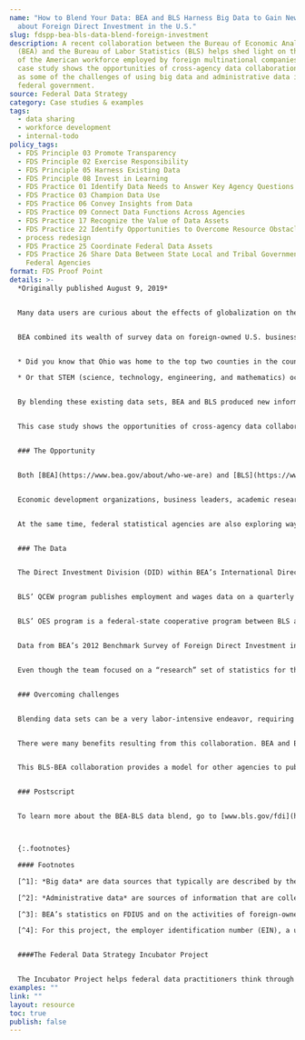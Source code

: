 ```yaml
---
name: "How to Blend Your Data: BEA and BLS Harness Big Data to Gain New Insights
  about Foreign Direct Investment in the U.S."
slug: fdspp-bea-bls-data-blend-foreign-investment
description: A recent collaboration between the Bureau of Economic Analysis
  (BEA) and the Bureau of Labor Statistics (BLS) helps shed light on the segment
  of the American workforce employed by foreign multinational companies. This
  case study shows the opportunities of cross-agency data collaboration, as well
  as some of the challenges of using big data and administrative data in the
  federal government.
source: Federal Data Strategy
category: Case studies & examples
tags:
  - data sharing
  - workforce development
  - internal-todo
policy_tags:
  - FDS Principle 03 Promote Transparency
  - FDS Principle 02 Exercise Responsibility
  - FDS Principle 05 Harness Existing Data
  - FDS Principle 08 Invest in Learning
  - FDS Practice 01 Identify Data Needs to Answer Key Agency Questions
  - FDS Practice 03 Champion Data Use
  - FDS Practice 06 Convey Insights from Data
  - FDS Practice 09 Connect Data Functions Across Agencies
  - FDS Practice 17 Recognize the Value of Data Assets
  - FDS Practice 22 Identify Opportunities to Overcome Resource Obstacles
  - process redesign
  - FDS Practice 25 Coordinate Federal Data Assets
  - FDS Practice 26 Share Data Between State Local and Tribal Governments and
    Federal Agencies
format: FDS Proof Point
details: >-
  *Originally published August 9, 2019*


  Many data users are curious about the effects of globalization on the U.S. economy. A recent collaboration between the Bureau of Economic Analysis (BEA) and the Bureau of Labor Statistics (BLS) helps shed light on the segment of the American workforce employed by foreign multinational companies.


  BEA combined its wealth of survey data on foreign-owned U.S. businesses with the BLS Quarterly Census of Employment and Wages (QCEW) and Occupational Employment Statistics (OES) to uncover new insights on employment, wages, and occupations for foreign-owned companies in 2012:


  * Did you know that Ohio was home to the top two counties in the country in terms of employment attributed to foreign-owned companies? Foreign-owned companies employed 40 percent of workers in Union County and 34 percent in Logan County.

  * Or that STEM (science, technology, engineering, and mathematics) occupations make up nearly 13 percent of employment in foreign-owned companies, compared with 6 percent in domestically-owned companies?


  By blending these existing data sets, BEA and BLS produced new information at the national, state, and local areas, as well as additional industry-level detail, without increasing public burden.


  This case study shows the opportunities of cross-agency data collaboration, as well as some of the challenges of using big data and administrative data in the federal government.


  ### The Opportunity


  Both [BEA](https://www.bea.gov/about/who-we-are) and [BLS](https://www.bls.gov/bls/infohome.htm) strive to produce data that are accurate, objective, timely, and relevant. These data are used by the private sector to drive important business decisions and by federal, state, and local governments to craft policy and regulations. 


  Economic development organizations, business leaders, academic researchers, and foreign investors regularly seek data on foreign direct investment that offers granular detail. As part of its regular publication process, BEA produces national and state level data that provide valuable information, but often these data users are interested in getting information for “their” specific areas, down to the county, city, or metropolitan statistical area (MSA). 


  At the same time, federal statistical agencies are also exploring ways to use *big data*[^1] and *administrative data*[^2] to produce or enhance statistics without increasing burden on the public, which would occur through more survey-based data collection. Therefore, BEA and BLS recognized this collaboration as an opportunity to use blended data to provide the additional granular information their users wanted.


  ### The Data


  The Direct Investment Division (DID) within BEA’s International Directorate collects data and publishes statistics on the activities— that is, financial and operating data— of foreign-owned U.S. businesses.  These data are collected on annual surveys of U.S. companies with foreign owners. Currently, official U.S. statistics on foreign direct investment in the United States (FDIUS)[^3] and on the activities of these foreign-owned U.S. businesses are mainly available at the national level, with a few data items available at the state level. 


  BLS’ QCEW program publishes employment and wages data on a quarterly basis that is reported by employers covering more than 95 percent of U.S. jobs, available at the county, MSA, state, and national levels by industry. These data are the product of a federal-state cooperative program in which State Workforce Agencies (SWAs) provide BLS with administrative data on the employment and wages of workers covered by unemployment insurance legislation.


  BLS’ OES program is a federal-state cooperative program between BLS and SWAs to collect data on nonfarm wage and salary workers in over 800 occupations. The OES surveys establishments selected from a list maintained by SWAs for unemployment insurance purposes.


  Data from BEA’s 2012 Benchmark Survey of Foreign Direct Investment in the United States were used to identify establishments in the QCEW that were part of foreign-owned companies. These same establishments were then identified in the OES survey data for the 2011-2013 period. Special [adjustments](https://www.bls.gov/fdi/technical-notes/home.htm) were made to the OES methodology to estimate employment and wages by occupation for establishments with foreign ownership.


  Even though the team focused on a “research” set of statistics for the calendar year 2012, data users are interested in an ongoing data set with data for more recent years. Both agencies are exploring the possibility of producing a similar dataset for a more recent period.


  ### Overcoming challenges


  Blending data sets can be a very labor-intensive endeavor, requiring a big upfront investment of time and resources to work on the initial data link and to fulfill legal and privacy requirements. To ensure data protection and security, BEA and BLS staff created a new inter-agency agreement for data sharing. To facilitate the linking, the team recommends developing procedures that allow for the secure access of confidential data “on-site” at participating agencies. Also, while the use of common identifiers available in both data sets facilitated the link by allowing for an initial automated match[^4], manual review and validation efforts may be necessary and should be factored into the production timeline. Still, although laying the groundwork for linking the data might seem daunting, once the initial link is completed, subsequent links may be less time- and labor-intensive, allowing more frequent linkages.


  There were many benefits resulting from this collaboration. BEA and BLS combined already existing information to create a new data set that satisfied the needs of their data users, allowing the agencies to further their missions without the more substantial resource investment traditionally needed to produce new data products. No additional data collection efforts were necessary, and therefore public burden was not increased. In addition, information relating enterprises to establishments – a byproduct of the link – will be useful for other linking projects, while blending with administrative data allows for the improvement and validation of survey data. 


  This BLS-BEA collaboration provides a model for other agencies to publish linked or blended data to satisfy user demands for expanded data products, illustrating the necessary resource investments for such projects, as well as their payoff.


  ### Postscript


  To learn more about the BEA-BLS data blend, go to [www.bls.gov/fdi](https://www.bls.gov/fdi/) or contact [Ricardo Limes](mailto:Ricardo.limes@bea.gov).



  {:.footnotes}

  #### Footnotes

  [^1]: *Big data* are data sources that typically are described by their volume (number of records or file size, usually too big to be opened on a desktop), velocity (high frequency of data generation), and variety (highly dimensional data with a large number of fields, types of data like imagery and text, or varying data structures). The main benefits of big data are (1) higher statistical power from more observations, (2) greater coverage of variable concepts, and (3) higher resolution information that enables more granular insights.

  [^2]: *Administrative data* are sources of information that are collected for record keeping and operational purposes. These may include transactions, registries, or other ‘touch points.’ If the data cover a sufficiently large proportion of the population, administrative data may be viable substitutes for survey collections.

  [^3]: BEA’s statistics on FDIUS and on the activities of foreign-owned U.S. businesses are produced from BEA surveys of such businesses, who report at a consolidated enterprise level for all their U.S. operations (i.e. one report can potentially include hundreds, or even thousands, of business establishments). This level of reporting does not allow for production of statistics at a sub-national level, except for the select data items that are collected by state.

  [^4]: For this project, the employer identification number (EIN), a unique nine-digit number issued by the Internal Revenue Service to identify a business entity, was used as the common identifier.


  ####The Federal Data Strategy Incubator Project


  The Incubator Project helps federal data practitioners think through how to improve government services, enabling the public to get the most out of federal data. This Proof Point and others will highlight the many successes and challenges data innovators face every day, revealing valuable lessons learned to share with data practitioners throughout government.
examples: ""
link: ""
layout: resource
toc: true
publish: false
---
```

